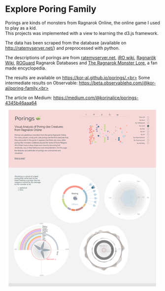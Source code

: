 # Explore Poring Family

Porings are kinds of monsters from Ragnarok Online, the online game I used to play as a kid.<br>
This projects was implemented with a view to learning the d3.js framework.

The data has been scraped from the database (available on http://ratemyserver.net/) and preprocessed with python.

The descriptions of porings are from [ratemyserver.net](http://ratemyserver.net/), [iRO wiki](http://db.irowiki.org), [Ragnarök Wiki](https://ragnarok.gamepedia.com/Ragnarok_Wiki), [ROGuard](https://www.roguard.net/) Ragnarok Databases and [The Ragnarok Monster Lore](https://forums.warpportal.com/index.php?/topic/106898-encyclopaedia-ragnarok-monster-lore-mitten/), a fan made encyclopedia.

The results are available on https://kor-al.github.io/porings/.<br>
Some intermediate results on Observable: https://beta.observablehq.com/@kor-al/poring-family.<br>

The article on Medium: https://medium.com/@korinalice/porings-4345b46aaa64

![screenshot](./screenshot.png)
